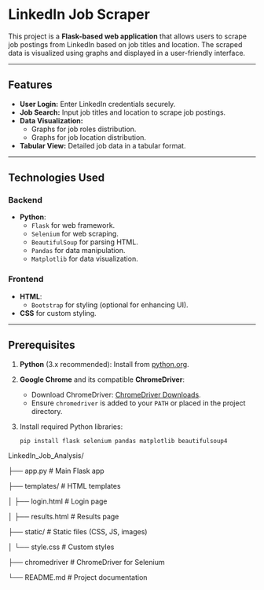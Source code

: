 # LinkedIn Job Scraper

This project is a **Flask-based web application** that allows users to scrape job postings from LinkedIn based on job titles and location. The scraped data is visualized using graphs and displayed in a user-friendly interface.

---

## Features

- **User Login:** Enter LinkedIn credentials securely.
- **Job Search:** Input job titles and location to scrape job postings.
- **Data Visualization:** 
  - Graphs for job roles distribution.
  - Graphs for job location distribution.
- **Tabular View:** Detailed job data in a tabular format.

---

## Technologies Used

### Backend
- **Python**:
  - `Flask` for web framework.
  - `Selenium` for web scraping.
  - `BeautifulSoup` for parsing HTML.
  - `Pandas` for data manipulation.
  - `Matplotlib` for data visualization.

### Frontend

- **HTML**:
  - `Bootstrap` for styling (optional for enhancing UI).
- **CSS** for custom styling.

---

## Prerequisites

1. **Python** (3.x recommended): Install from [python.org](https://www.python.org/downloads/).
2. **Google Chrome** and its compatible **ChromeDriver**:
   - Download ChromeDriver: [ChromeDriver Downloads](https://sites.google.com/chromium.org/driver/).
   - Ensure `chromedriver` is added to your `PATH` or placed in the project directory.

3. Install required Python libraries:
   ```bash
   pip install flask selenium pandas matplotlib beautifulsoup4


LinkedIn_Job_Analysis/

├── app.py             # Main Flask app

├── templates/         # HTML templates

│   ├── login.html     # Login page

│   ├── results.html   # Results page

├── static/            # Static files (CSS, JS, images)

│   └── style.css      # Custom styles

├── chromedriver       # ChromeDriver for Selenium

└── README.md          # Project documentation

